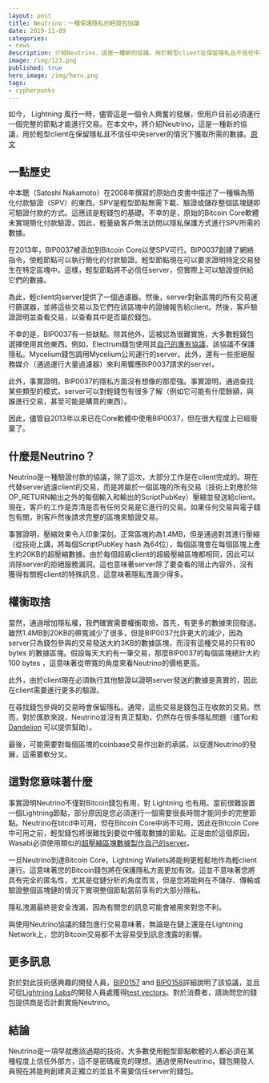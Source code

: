 ```yaml
---
layout: post
title: Neutrino：一種保護隱私的輕錢包協議
date: 2019-11-09
categories:
- news
description: 介紹Neutrino，這是一種新的協議，用於輕型client在保留隱私且不信任中央server的情況下獲取所需的數據。
image: /img/123.png
published: true
hero_image: /img/hero.png
tags:
- cypherpunks
---
```


如今， Lightning 風行一時，儘管這是一個令人興奮的發展，但用戶目前必須運行一個完整的節點才能進行交易。在本文中，將介紹Neutrino，這是一種新的協議，用於輕型client在保留隱私且不信任中央server的情況下獲取所需的數據。[原文](https://bitcoinmagazine.com/articles/neutrino-privacy-preserving-light-wallet-protocol)

## 一點歷史
中本聰（Satoshi Nakamoto）在2008年撰寫的原始白皮書中描述了一種稱為簡化付款驗證（SPV）的東西。SPV是輕型節點無需下載、驗證或儲存整個區塊鏈即可驗證付款的方式。這應該是輕錢包的基礎。不幸的是，原始的Bitcoin Core軟體未實現簡化付款驗證，因此，輕量級客戶無法訪問以隱私保護方式進行SPV所需的數據。

在2013年，BIP0037被添加到Bitcoin Core以使SPV可行。BIP0037創建了網絡指令，使輕節點可以執行簡化的付款驗證。輕型節點現在可以要求證明特定交易發生在特定區塊中。這樣，輕型節點將不必信任server，但實際上可以驗證提供給它們的數據。

為此，輕client向server提供了一個過濾器。然後，server對新區塊的所有交易運行篩選器，並將這些交易以及它們在該區塊中的證據報告給client。然後，客戶驗證證明並查看交易，以查看其中是否屬於錢包。

不幸的是，BIP0037有一些缺點。除其他外，這被認為很難實施，大多數輕錢包選擇使用其他東西。例如，Electrum錢包使用其[自己的專有協議](http://docs.electrum.org/en/latest/protocol.html)，該協議不保護隱私。Mycelium錢包調用Mycelium公司運行的server。此外，還有一些拒絕服務媒介（通過運行大量過濾器）來利用響應BIP0037請求的server。

此外，事實證明，BIP0037的隱私方面沒有想像的那麼強。事實證明，通過查找某些類型的模式，server可以對輕錢包有很多了解（例如它可能有什麼餘額，與誰進行交易，甚至可能是購買的東西）。

因此，儘管自2013年以來已在Core軟體中使用BIP0037，但在很大程度上已經廢棄了。

## 什麼是Neutrino？
Neutrino是一種驗證付款的協議，除了這次，大部分工作是在client完成的。現在代替server過濾client的交易，而是將屬於一個區塊的所有交易（技術上對應於除OP_RETURN輸出之外的每個輸入和輸出的ScriptPubKey）壓縮並發送給client。現在，客戶的工作是弄清是否有任何交易是它進行的交易。如果任何交易與電子錢包有關，則客戶然後請求完整的區塊來驗證交易。

事實證明，壓縮效果令人印象深刻。正常區塊約為1.4MB，但是通過對其進行壓縮（從技術上講，將每個ScriptPubKey hash 為64位），每個區塊會在每個區塊上產生約20KB的超壓縮數據。由於每個超級client的超級壓縮區塊都相同，因此可以消除server的拒絕服務漏洞。這也意味著server除了要查看的阻止內容外，沒有獲得有關輕client的特殊訊息，這意味著隱私洩漏少得多。

## 權衡取捨
當然，通過增加隱私權，我們確實需要權衡取捨。首先，有更多的數據來回發送。雖然1.4MB到20KB的帶寬減少了很多，但是BIP0037允許更大的減少，因為server只為錢包參與的交易發送大約3KB的數據區塊，而沒有這種交易的只有80 bytes 的數據區塊。假設每天大約有一筆交易，那麼BIP0037的每個區塊總計大約100 bytes ，這意味著從帶寬的角度來看Neutrino的價格更高。

此外，由於client現在必須執行其他驗證以證明server發送的數據是真實的，因此在client需要進行更多的驗證。

在尋找錢包參與的交易時會保留隱私。通常，這些交易是錢包正在收款的交易。然而，對於匯款來說，Neutrino並沒有真正幫助，仍然存在很多隱私問題（儘Tor和[Dandelion](https://github.com/bitcoin/bips/blob/master/bip-0156.mediawiki) 可以提供幫助）。

最後，可能需要對每個區塊的coinbase交易作出新的承諾，以促進Neutrino的發展，這需要軟分叉。

## 這對您意味著什麼
事實證明Neutrino不僅對Bitcoin錢包有用，對 Lightning 也有用。當前很難設置一個Lightning節點，部分原因是您必須運行一個需要很長時間才能同步的完整節點。Neutrino在btcd中可用，但在Bitcoin Core中尚不可用，因此在Bitcoin Core中可用之前，輕型錢包將很難找到要從中獲取數據的節點。正是由於這個原因，Wasabi必須使用類似的[超壓縮區塊數據製作自己的server](https://medium.com/@nopara73/wasabi-privacy-focused-bitcoin-wallet-for-desktop-3962d567045a)。

一旦Neutrino到達Bitcoin Core，Lightning Wallets將能夠更輕鬆地作為輕client運行。這意味著您的Bitcoin錢包將在保護隱私方面更加有效。這並不意味著您將具有完全的匿名性，尤其是從鏈分析的角度而言，但是您將能夠在不儲存、傳輸或驗證整個區塊鏈的情況下實現整個節點當前享有的大部分隱私。

隱私洩漏最終是安全洩漏，因為有關您的訊息可能會被用來對您不利。

與使用Neutrino協議的錢包進行交易意味著，無論是在鏈上還是在Lightning Network上，您的Bitcoin交易都不太容易受到訊息洩露的影響。

## 更多訊息
對於對此技術感興趣的開發人員，[BIP0157](https://github.com/bitcoin/bips/blob/master/bip-0157.mediawiki) and [BIP0158](https://github.com/bitcoin/bips/blob/master/bip-0158.mediawiki)詳細說明了該協議，並且可從[Lightning Labs](https://lightning.engineering/)的開發人員處獲得[test vectors](https://github.com/bitcoin/bips/blob/master/bip-0158/testnet-19.json)。對於消費者，請詢問您的錢包提供商是否計劃實施Neutrino。

## 結論
Neutrino是一項早就應該過期的技術。大多數使用輕型節點軟體的人都必須在某種程度上信任外部方，這不是密碼龐克的理想。通過使用Neutrino，錢包開發人員現在將能夠創建真正獨立的並且不需要信任server的錢包。
